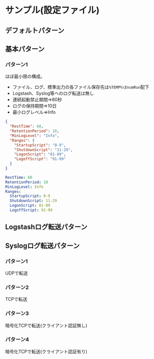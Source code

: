 # サンプル(設定ファイル)

## デフォルトパターン

## 基本パターン

### パターン1

ほぼ最小限の構成。
- ファイル、ログ、標準出力の各ファイル保存先は``%TEMP%\EnumRun``配下
- Logstash、Syslog等へのログ転送は無し
- 連続起動禁止期間⇒60秒
- ログの保持期間⇒10日
- 最小ログレベル⇒Info

<code-group>
<code-block title="JSON" active>

```json
{
  "RestTime": 60,
  "RetentionPeriod": 10,
  "MinLogLevel": "Info",
  "Ranges": {
    "StartupScript": "0-9",
    "ShutdownScript": "11-29",
    "LogonScript": "81-89",
    "LogoffScript": "91-99"
  }
}
```

</code-block>
<code-block title="Text">

```yml
RestTime: 60
RetentionPeriod: 10
MinLogLevel: Info
Ranges:
  StartupScript: 0-9
  ShutdownScript: 11-29
  LogonScript: 81-89
  LogoffScript: 91-99
```

</code-block>
</code-group>

## Logstashログ転送パターン


## Syslogログ転送パターン

### パターン1

UDPで転送

### パターン2

TCPで転送

### パターン3

暗号化TCPで転送(クライアント認証無し)

### パターン4

暗号化TCPで転送(クライアント認証有り)





